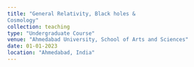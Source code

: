 ```yaml
---
title: "General Relativity, Black holes &
Cosmology"
collection: teaching
type: "Undergraduate Course"
venue: "Ahmedabad University, School of Arts and Sciences"
date: 01-01-2023
location: "Ahmedabad, India"
---
```




